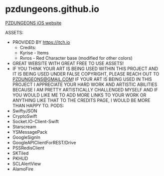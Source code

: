 # pzdungeons.github.io
[PZDUNGEONS iOS website](https://pzdungeons.github.io/pzdungeons)


ASSETS:
* PROVIDED BY https://itch.io
  * Credits: 
   * Kyrise - Items
   * Rvros - Red Character base (modified for other colors)
 * GREAT WEBSITE WITH GREAT FREE TO USE ASSETS!
 * IF YOU THINK YOUR ART IS BEING USED WITHIN THIS PROJECT AND IT IS BEING USED UNDER FALSE COPYRIGHT, PLEASE REACH OUT TO PZDUNGEONS@GMAIL.COM! IF YOUR ART IS BEING USED IN THIS PROJECT I APPRECIATE YOUR HARD WORK AND ARTISTIC ABILITIES BECAUSE I AM PRETTY ARTISTICALLY CHALLENGED MYSELF AND IF YOU WOULD LIKE ME TO ADD MORE LINKS TO YOUR WORK OR ANYTHING LIKE THAT TO THE CREDITS PAGE, I WOULD BE MORE THAN HAPPY TO.
PODS:
* SwiftyJSON
* CryptoSwift
* Socket.IO-Client-Swift
* Starscream
* YSMessagePack
* GoogleSignIn
* GoogleAPIClientForREST/Drive
* PSSRedisClient
* SKTiled
* PKHUD
* SCLAlertView
* AlamoFire

